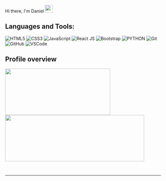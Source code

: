 Hi there, I'm Daniel <img src="https://media.giphy.com/media/hvRJCLFzcasrR4ia7z/giphy.gif" width="25px">
<br >

## Languages and Tools:
![HTML5](https://img.shields.io/badge/-HTML5-E34F26?style=for-the-badge&logo=appveyor&logo=html5&logoColor=white)
![CSS3](https://img.shields.io/badge/-CSS3-1572B6?style=for-the-badge&logo=appveyor&logo=css3)
![JavaScript](https://img.shields.io/badge/-JavaScript-yellow?style=for-the-badge&logo=appveyor&logo=javascript)
![React JS](https://img.shields.io/badge/-ReactJS-blue?style=for-the-badge&logo=appveyor&logo=react)
![Bootstrap](https://img.shields.io/badge/-Bootstrap-563D7C?style=for-the-badge&logo=appveyor&logo=bootstrap)
![PYTHON](https://img.shields.io/badge/-Python-blue?style=for-the-badge&logo=appveyor&logo=python&Color=yellow)
![Git](https://img.shields.io/badge/-Git-black?style=for-the-badge&logo=appveyor&logo=git)
![GitHub](https://img.shields.io/badge/-GitHub-181717?style=for-the-badge&logo=appveyor&logo=github)
![VSCode](https://img.shields.io/badge/-VS_Code-007ACC?style=for-the-badge&logo=appveyor&logo=visual-studio-code) 


## Profile overview


<img height="150em" width="340em" src="https://github-readme-stats.vercel.app/api?username=daniel-takacs&theme=vue&show_icons=true"/><img height="150em" width="450em" src="https://github-readme-stats.vercel.app/api/top-langs/?username=daniel-takacs&theme=vue&layout=compact"/>

<br/>

****
